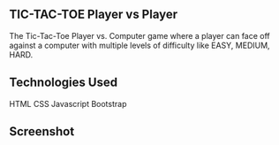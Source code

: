 
## TIC-TAC-TOE Player vs Player

The Tic-Tac-Toe Player vs. Computer game where a player can face off against a computer with multiple levels of difficulty like EASY, MEDIUM, HARD.
 


## Technologies Used
HTML
CSS
Javascript
Bootstrap

## Screenshot

